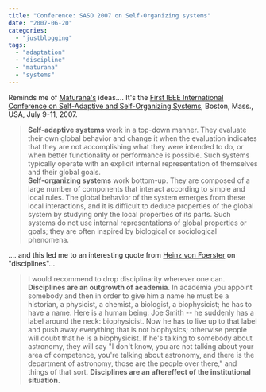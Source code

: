 ```yaml
---
title: "Conference: SASO 2007 on Self-Organizing systems"
date: "2007-06-20"
categories: 
  - "justblogging"
tags: 
  - "adaptation"
  - "discipline"
  - "maturana"
  - "systems"
---
```


Reminds me of [Maturana's](http://www.univie.ac.at/constructivism/people.html) ideas.... It's the [First IEEE International Conference on Self-Adaptive and Self-Organizing Systems](http://projects.csail.mit.edu/saso2007/), Boston, Mass., USA, July 9-11, 2007.

> **Self-adaptive systems** work in a top-down manner. They evaluate their own global behavior and change it when the evaluation indicates that they are not accomplishing what they were intended to do, or when better functionality or performance is possible. Such systems typically operate with an explicit internal representation of themselves and their global goals.  
> **Self-organizing systems** work bottom-up. They are composed of a large number of components that interact according to simple and local rules. The global behavior of the system emerges from these local interactions, and it is difficult to deduce properties of the global system by studying only the local properties of its parts. Such systems do not use internal representations of global properties or goals; they are often inspired by biological or sociological phenomena.

.... and this led me to an interesting quote from [Heinz von Foerster](http://www.stanford.edu/group/SHR/4-2/text/interviewvonf.html) on "disciplines"...

> I would recommend to drop disciplinarity wherever one can. **Disciplines are an outgrowth of academia**. In academia you appoint somebody and then in order to give him a name he must be a historian, a physicist, a chemist, a biologist, a biophysicist; he has to have a name. Here is a human being: Joe Smith -- he suddenly has a label around the neck: biophysicist. Now he has to live up to that label and push away everything that is not biophysics; otherwise people will doubt that he is a biophysicist. If he's talking to somebody about astronomy, they will say "I don't know, you are not talking about your area of competence, you're talking about astronomy, and there is the department of astronomy, those are the people over there," and things of that sort. **Disciplines are an aftereffect of the institutional situation.**
